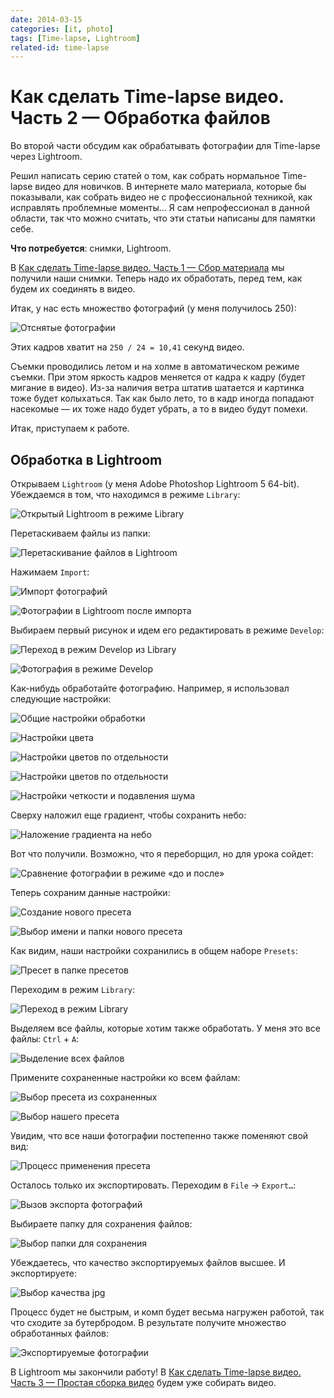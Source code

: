 ```yaml
---
date: 2014-03-15
categories: [it, photo]
tags: [Time-lapse, Lightroom]
related-id: time-lapse
---
```


# Как сделать Time-lapse видео. Часть 2 — Обработка файлов

Во второй части обсудим как обрабатывать фотографии для Time-lapse через Lightroom.

Решил написать серию статей о том, как собрать нормальное Time-lapse видео для новичков. В интернете мало материала, которые бы показывали, как собрать видео не с профессиональной техникой, как исправлять проблемные моменты… Я сам непрофессионал в данной области, так что можно считать, что эти статьи написаны для памятки себе.

**Что потребуется**: снимки, Lightroom.

В [Как сделать Time-lapse видео. Часть 1 — Сбор материала](https://github.com/Harrix/harrix.dev-blog-2014/blob/main/how-to-make-time-lapse-1/how-to-make-time-lapse-1.md) мы получили наши снимки. Теперь надо их обработать, перед тем, как будем их соединять в видео.

Итак, у нас есть множество фотографий (у меня получилось 250):

![Отснятые фотографии](img/lightroom_01.png)

Этих кадров хватит на `250 / 24 = 10,41` секунд видео.

Съемки проводились летом и на холме в автоматическом режиме съемки. При этом яркость кадров меняется от кадра к кадру (будет мигание в видео). Из-за наличия ветра штатив шатается и картинка тоже будет колыхаться. Так как было лето, то в кадр иногда попадают насекомые — их тоже надо будет убрать, а то в видео будут помехи.

Итак, приступаем к работе.

## Обработка в Lightroom

Открываем `Lightroom` (у меня Adobe Photoshop Lightroom 5 64-bit). Убеждаемся в том, что находимся в режиме `Library`:

![Открытый Lightroom в режиме Library](img/lightroom_02.png)

Перетаскиваем файлы из папки:

![Перетаскивание файлов в Lightroom](img/lightroom_03.png)

Нажимаем `Import`:

![Импорт фотографий](img/lightroom_04.png)

![Фотографии в Lightroom после импорта](img/lightroom_05.png)

Выбираем первый рисунок и идем его редактировать в режиме `Develop`:

![Переход в режим Develop из Library](img/lightroom_06.png)

![Фотография в режиме Develop](img/lightroom_07.png)

Как-нибудь обработайте фотографию. Например, я использовал следующие настройки:

![Общие настройки обработки](img/lightroom_08.png)

![Настройки цвета](img/lightroom_09.png)

![Настройки цветов по отдельности](img/lightroom_10.png)

![Настройки цветов по отдельности](img/lightroom_11.png)

![Настройки четкости и подавления шума](img/lightroom_12.png)

Сверху наложил еще градиент, чтобы сохранить небо:

![Наложение градиента на небо](img/lightroom_13.png)

Вот что получили. Возможно, что я переборщил, но для урока сойдет:

![Сравнение фотографии в режиме «до и после»](img/lightroom_14.png)

Теперь сохраним данные настройки:

![Создание нового пресета](img/lightroom_15.png)

![Выбор имени и папки нового пресета](img/lightroom_16.png)

Как видим, наши настройки сохранились в общем наборе `Presets`:

![Пресет в папке пресетов](img/lightroom_17.png)

Переходим в режим `Library`:

![Переход в режим Library](img/lightroom_18.png)

Выделяем все файлы, которые хотим также обработать. У меня это все файлы: `Ctrl` + `A`:

![Выделение всех файлов](img/lightroom_19.png)

Примените сохраненные настройки ко всем файлам:

![Выбор пресета из сохраненных](img/lightroom_20.png)

![Выбор нашего пресета](img/lightroom_21.png)

Увидим, что все наши фотографии постепенно также поменяют свой вид:

![Процесс применения пресета](img/lightroom_22.png)

Осталось только их экспортировать. Переходим в `File` → `Export…`:

![Вызов экспорта фотографий](img/lightroom_23.png)

Выбираете папку для сохранения файлов:

![Выбор папки для сохранения](img/lightroom_24.png)

Убеждаетесь, что качество экспортируемых файлов высшее. И экспортируете:

![Выбор качества jpg](img/lightroom_25.png)

Процесс будет не быстрым, и комп будет весьма нагружен работой, так что сходите за бутербродом. В результате получите множество обработанных файлов:

![Экспортируемые фотографии](img/lightroom_26.png)

В Lightroom мы закончили работу! В [Как сделать Time-lapse видео. Часть 3 — Простая сборка видео](https://github.com/Harrix/harrix.dev-blog-2014/blob/main/how-to-make-time-lapse-3/how-to-make-time-lapse-3.md) будем уже собирать видео.
